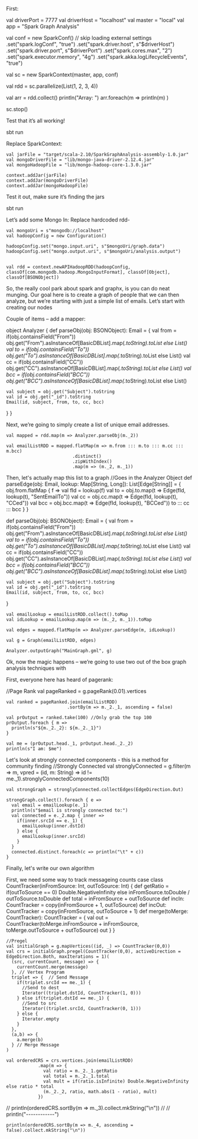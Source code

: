 First:

  val driverPort = 7777
  val driverHost = "localhost"
  val master = "local"
  val app = "Spark Graph Analysis"

  val conf = new SparkConf() // skip loading external settings
    .set("spark.logConf", "true")
    .set("spark.driver.host", s"$driverHost")
    .set("spark.driver.port", s"$driverPort")
    .set("spark.cores.max", "2")
    .set("spark.executor.memory", "4g")
    .set("spark.akka.logLifecycleEvents", "true")

val sc = new SparkContext(master, app, conf)

  val rdd = sc.parallelize(List(1, 2, 3, 4))

  val arr = rdd.collect()
  println("Array: ")
  arr.foreach(m =>
    println(m)
  )

  sc.stop()


Test that it’s all working!

sbt run


Replace SparkContext:

  	val jarFile = "target/scala-2.10/SparkGraphAnalysis-assembly-1.0.jar"
	val mongoDriverFile = "lib/mongo-java-driver-2.12.4.jar"
	val mongoHadoopFile = "lib/mongo-hadoop-core-1.3.0.jar"

	context.addJar(jarFile)
	context.addJar(mongoDriverFile)
	context.addJar(mongoHadoopFile)


Test it out, make sure it’s finding the jars

sbt run



Let’s add some Mongo In:
Replace hardcoded rdd- 

	val mongoUri = s"mongodb://localhost"
	val hadoopConfig = new Configuration()

	hadoopConfig.set("mongo.input.uri", s"$mongoUri/graph.data")
	hadoopConfig.set("mongo.output.uri", s"$mongoUri/analysis.output")


	val rdd = context.newAPIHadoopRDD(hadoopConfig, classOf[com.mongodb.hadoop.MongoInputFormat], classOf[Object], classOf[BSONObject])


So, the really cool park about spark and graphx, is you can do neat munging. Our goal here is to create a graph of people that we can then analyze, but we’re starting with just a simple list of emails. Let’s start with creating our nodes

Couple of items – add a mapper:


object Analyzer {
  def parseObj(obj: BSONObject): Email = {
    val from = if(obj.containsField("From")) obj.get("From").asInstanceOf[BasicDBList].map(_.toString).toList else List()
    val to = if(obj.containsField("To")) obj.get("To").asInstanceOf[BasicDBList].map(_.toString).toList else List()
    val cc = if(obj.containsField("CC")) obj.get("CC").asInstanceOf[BasicDBList].map(_.toString).toList else List()
    val bcc = if(obj.containsField("BCC")) obj.get("BCC").asInstanceOf[BasicDBList].map(_.toString).toList else List()

    val subject = obj.get("Subject").toString
    val id = obj.get("_id").toString
    Email(id, subject, from, to, cc, bcc)
  }
}


Next, we’re going to simply create a  list of unique email addresses.



    val mapped = rdd.map(m => Analyzer.parseObj(m._2))

    val emailListRDD = mapped.flatMap(m => m.from ::: m.to ::: m.cc ::: m.bcc)
                             .distinct()
                             .zipWithIndex()
                             .map(m => (m._2, m._1))


Then, let's actually map this list to a graph
//Goes in the Analyzer Object
  def parseEdge(obj: Email, lookup: Map[String, Long]): List[Edge[String]] = {
    obj.from.flatMap { f =>
      val fId = lookup(f)
      val to = obj.to.map(t => Edge(fId, lookup(t), "SentEmailTo"))
      val cc = obj.cc.map(t => Edge(fId, lookup(t), "CCed"))
      val bcc = obj.bcc.map(t => Edge(fId, lookup(t), "BCCed"))
      to ::: cc ::: bcc
    }
  }

  def parseObj(obj: BSONObject): Email = {
    val from = if(obj.containsField("From")) obj.get("From").asInstanceOf[BasicDBList].map(_.toString).toList else List()
    val to = if(obj.containsField("To")) obj.get("To").asInstanceOf[BasicDBList].map(_.toString).toList else List()
    val cc = if(obj.containsField("CC")) obj.get("CC").asInstanceOf[BasicDBList].map(_.toString).toList else List()
    val bcc = if(obj.containsField("BCC")) obj.get("BCC").asInstanceOf[BasicDBList].map(_.toString).toList else List()

    val subject = obj.get("Subject").toString
    val id = obj.get("_id").toString
    Email(id, subject, from, to, cc, bcc)
  }


    val emailLookup = emailListRDD.collect().toMap
    val idLookup = emailLookup.map(m => (m._2, m._1)).toMap

    val edges = mapped.flatMap(m => Analyzer.parseEdge(m, idLookup))

    val g = Graph(emailListRDD, edges)

    Analyzer.outputGraph("MainGraph.gml", g)


Ok, now the magic happens – we’re going to use two out of the box graph analysis techniques with 

First, everyone here has heard of pagerank:

//Page Rank
    val pageRanked = g.pageRank(0.01).vertices

    val ranked = pageRanked.join(emailListRDD)
                           .sortBy(m => m._2._1, ascending = false)

    val prOutput = ranked.take(100) //Only grab the top 100
    prOutput.foreach { m =>
      println(s"${m._2._2}: ${m._2._1}")
    }

    val me = (prOutput.head._1, prOutput.head._2._2)
    println(s"I am: $me")



Let's look at strongly connected components - this is a method for community finding
 //Strongly Connected
    val stronglyConnected = g.filter(m => m, vpred = (id, m: String) => id != me._1).stronglyConnectedComponents(10)


    val strongGraph = stronglyConnected.collectEdges(EdgeDirection.Out)

    strongGraph.collect().foreach { e =>
      val email = emailLookup(e._1)
      println(s"$email is strongly connected to:")
      val connected = e._2.map { inner =>
        if(inner.srcId == e._1) {
          emailLookup(inner.dstId)
        } else {
          emailLookup(inner.srcId)
        }
      }
      connected.distinct.foreach(c => println("\t" + c))
    }






Finally, let's write our own algorithm


First, we need some way to track messageing counts
case class CountTracker(inFromSource: Int, outToSource: Int) {
  def getRatio = if(outToSource == 0) Double.NegativeInfinity else inFromSource.toDouble / outToSource.toDouble
  def total = inFromSource + outToSource
  def incIn: CountTracker = copy(inFromSource + 1, outToSource)
  def incOut: CountTracker = copy(inFromSource, outToSource + 1)
  def merge(toMerge: CountTracker): CountTracker = {
    val out = CountTracker(toMerge.inFromSource + inFromSource, toMerge.outToSource + outToSource)
    out
  }
}



    //Pregel
    val initialGraph = g.mapVertices((id, _) => CountTracker(0,0))
    val crs = initialGraph.pregel(CountTracker(0,0), activeDirection = EdgeDirection.Both, maxIterations = 1)(
      (src, currentCount, message) => {
        currentCount.merge(message)
      }, // Vertex Program
      triplet => {  // Send Message
        if(triplet.srcId == me._1) {
          //Send to dest
          Iterator((triplet.dstId, CountTracker(1, 0)))
        } else if(triplet.dstId == me._1) {
          //Send to src
          Iterator((triplet.srcId, CountTracker(0, 1)))
        } else {
          Iterator.empty
        }
      },
      (a,b) => {
        a.merge(b)
      } // Merge Message
    )

    val orderedCRS = crs.vertices.join(emailListRDD)
                .map(m => {
                  val ratio = m._2._1.getRatio
                  val total = m._2._1.total
                  val mult = if(ratio.isInfinite) Double.NegativeInfinity else ratio * total
                  (m._2._2, ratio, math.abs(1 - ratio), mult)
                })


//    println(orderedCRS.sortBy(m => m._3).collect.mkString("\n"))
//
//    println("------------")

    println(orderedCRS.sortBy(m => m._4, ascending = false).collect.mkString("\n"))



